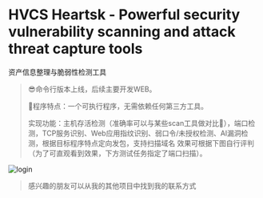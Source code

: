 # HVCS Heartsk - Powerful security vulnerability scanning and attack threat capture tools

资产信息整理与脆弱性检测工具
> 😎命令行版本上线，后续主要开发WEB。
> 
> 🎉程序特点：一个可执行程序，无需依赖任何第三方工具。
> 
> 实现功能：主机存活检测（准确率可以与某些scan工具做对比🤞），端口检测，TCP服务识别、Web应用指纹识别、弱口令/未授权检测、AI漏洞检测，根据目标程序特点定向发包，支持扫描域名
>效果可根据下图自行评判（为了可直观看到效果，下方测试任务指定了端口扫描）。

![login](https://github.com/yqcs/hvcs/raw/main/tp.png)
> 感兴趣的朋友可以从我的其他项目中找到我的联系方式
